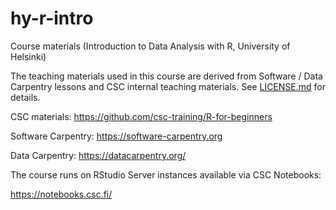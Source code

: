 # hy-r-intro

Course materials (Introduction to Data Analysis with R, University of Helsinki)

The teaching materials used in this course are derived from Software / Data Carpentry lessons and CSC internal teaching materials. See [LICENSE.md](LICENSE.md) for details.

CSC materials: https://github.com/csc-training/R-for-beginners

Software Carpentry: https://software-carpentry.org

Data Carpentry: https://datacarpentry.org/

The course runs on RStudio Server instances available via CSC Notebooks:

https://notebooks.csc.fi/
